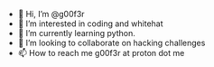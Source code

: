 - 👋 Hi, I’m @g00f3r
- 👀 I’m interested in coding and whitehat
- 🌱 I’m currently learning python.
- 💞️ I’m looking to collaborate on hacking challenges
- 📫 How to reach me g00f3r at proton dot me
<!---
g00f3r/g00f3r is a ✨ special ✨ repository because its `README.md` (this file) appears on your GitHub profile.
You can click the Preview link to take a look at your changes.
--->
